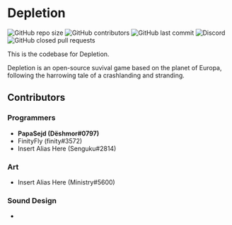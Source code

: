 # Depletion

<img alt="GitHub repo size" src="https://img.shields.io/github/repo-size/PapaSejd/Depletion"> <img alt="GitHub contributors" src="https://img.shields.io/github/contributors/PapaSejd/Depletion"> <img alt="GitHub last commit" src="https://img.shields.io/github/last-commit/PapaSejd/Depletion"> <img alt="Discord" src="https://img.shields.io/discord/701644181231370320"> <img alt="GitHub closed pull requests" src="https://img.shields.io/github/issues-pr-closed/PapaSejd/Depletion">

This is the codebase for Depletion.

Depletion is an open-source suvival game based on the planet of Europa, following the harrowing tale of a crashlanding and stranding.

## Contributors

### Programmers
* __PapaSejd (Dëshmor#0797)__
* FinityFly (finity#3572)
* Insert Alias Here (Senguku#2814)

### Art
* Insert Alias Here (Ministry#5600)

### Sound Design
* 
